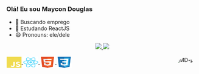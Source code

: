 ### Olá! Eu sou Maycon Douglas


- 🔭 Buscando emprego
- 🌱 Estudando ReactJS
- 😄 Pronouns: ele/dele

<div align="center">
  <a href="https://github.com/MayconDS">
  <img height="180em" src="https://github-readme-stats.vercel.app/api?username=MayconDS&show_icons=true&theme=dracula&include_all_commits=true&count_private=true"/>
  <img height="180em" src="https://github-readme-stats.vercel.app/api/top-langs/?username=MayconDS&layout=compact&langs_count=7&theme=dracula"/>
</div>

<div style="display: inline_block"><br>
  <img align="center" alt="MD-Js" height="30" width="40" src="https://raw.githubusercontent.com/devicons/devicon/master/icons/javascript/javascript-plain.svg">
  <img align="center" alt="MD-React" height="30" width="40" src="https://raw.githubusercontent.com/devicons/devicon/master/icons/react/react-original.svg">
  <img align="center" alt="MD-HTML" height="30" width="40" src="https://raw.githubusercontent.com/devicons/devicon/master/icons/html5/html5-original.svg">
  <img align="center" alt="MD-CSS" height="30" width="40" src="https://raw.githubusercontent.com/devicons/devicon/master/icons/css3/css3-original.svg">
  <img align="right" alt="MD-pic" height="150" style="border-radius:50%" src="https://avatars.githubusercontent.com/u/86381282?v=4?width=676&height=676">
</div>


